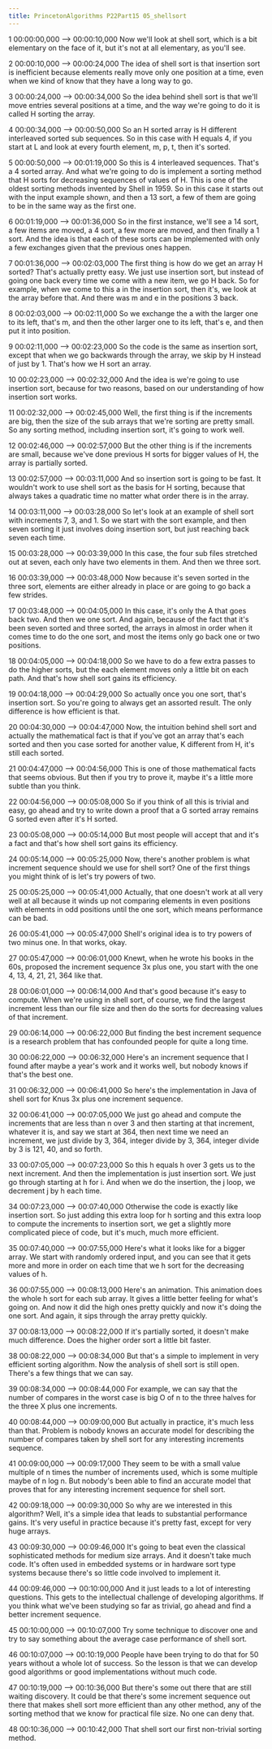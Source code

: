 ```yaml
---
title: PrincetonAlgorithms P22Part15 05_shellsort
---
```


1
00:00:00,000 --> 00:00:10,000
Now we'll look at shell sort, which is a bit elementary on the face of it, but it's not at all elementary, as you'll see.

2
00:00:10,000 --> 00:00:24,000
The idea of shell sort is that insertion sort is inefficient because elements really move only one position at a time, even when we kind of know that they have a long way to go.

3
00:00:24,000 --> 00:00:34,000
So the idea behind shell sort is that we'll move entries several positions at a time, and the way we're going to do it is called H sorting the array.

4
00:00:34,000 --> 00:00:50,000
So an H sorted array is H different interleaved sorted sub sequences. So in this case with H equals 4, if you start at L and look at every fourth element, m, p, t, then it's sorted.

5
00:00:50,000 --> 00:01:19,000
So this is 4 interleaved sequences. That's a 4 sorted array. And what we're going to do is implement a sorting method that H sorts for decreasing sequences of values of H. This is one of the oldest sorting methods invented by Shell in 1959. So in this case it starts out with the input example shown, and then a 13 sort, a few of them are going to be in the same way as the first one.

6
00:01:19,000 --> 00:01:36,000
So in the first instance, we'll see a 14 sort, a few items are moved, a 4 sort, a few more are moved, and then finally a 1 sort. And the idea is that each of these sorts can be implemented with only a few exchanges given that the previous ones happen.

7
00:01:36,000 --> 00:02:03,000
The first thing is how do we get an array H sorted? That's actually pretty easy. We just use insertion sort, but instead of going one back every time we come with a new item, we go H back. So for example, when we come to this a in the insertion sort, then it's, we look at the array before that. And there was m and e in the positions 3 back.

8
00:02:03,000 --> 00:02:11,000
So we exchange the a with the larger one to its left, that's m, and then the other larger one to its left, that's e, and then put it into position.

9
00:02:11,000 --> 00:02:23,000
So the code is the same as insertion sort, except that when we go backwards through the array, we skip by H instead of just by 1. That's how we H sort an array.

10
00:02:23,000 --> 00:02:32,000
And the idea is we're going to use insertion sort, because for two reasons, based on our understanding of how insertion sort works.

11
00:02:32,000 --> 00:02:45,000
Well, the first thing is if the increments are big, then the size of the sub arrays that we're sorting are pretty small. So any sorting method, including insertion sort, it's going to work well.

12
00:02:46,000 --> 00:02:57,000
But the other thing is if the increments are small, because we've done previous H sorts for bigger values of H, the array is partially sorted.

13
00:02:57,000 --> 00:03:11,000
And so insertion sort is going to be fast. It wouldn't work to use shell sort as the basis for H sorting, because that always takes a quadratic time no matter what order there is in the array.

14
00:03:11,000 --> 00:03:28,000
So let's look at an example of shell sort with increments 7, 3, and 1. So we start with the sort example, and then seven sorting it just involves doing insertion sort, but just reaching back seven each time.

15
00:03:28,000 --> 00:03:39,000
In this case, the four sub files stretched out at seven, each only have two elements in them. And then we three sort.

16
00:03:39,000 --> 00:03:48,000
Now because it's seven sorted in the three sort, elements are either already in place or are going to go back a few strides.

17
00:03:48,000 --> 00:04:05,000
In this case, it's only the A that goes back two. And then we one sort. And again, because of the fact that it's been seven sorted and three sorted, the arrays in almost in order when it comes time to do the one sort, and most the items only go back one or two positions.

18
00:04:05,000 --> 00:04:18,000
So we have to do a few extra passes to do the higher sorts, but the each element moves only a little bit on each path. And that's how shell sort gains its efficiency.

19
00:04:18,000 --> 00:04:29,000
So actually once you one sort, that's insertion sort. So you're going to always get an assorted result. The only difference is how efficient is that.

20
00:04:30,000 --> 00:04:47,000
Now, the intuition behind shell sort and actually the mathematical fact is that if you've got an array that's each sorted and then you case sorted for another value, K different from H, it's still each sorted.

21
00:04:47,000 --> 00:04:56,000
This is one of those mathematical facts that seems obvious. But then if you try to prove it, maybe it's a little more subtle than you think.

22
00:04:56,000 --> 00:05:08,000
So if you think of all this is trivial and easy, go ahead and try to write down a proof that a G sorted array remains G sorted even after it's H sorted.

23
00:05:08,000 --> 00:05:14,000
But most people will accept that and it's a fact and that's how shell sort gains its efficiency.

24
00:05:14,000 --> 00:05:25,000
Now, there's another problem is what increment sequence should we use for shell sort? One of the first things you might think of is let's try powers of two.

25
00:05:25,000 --> 00:05:41,000
Actually, that one doesn't work at all very well at all because it winds up not comparing elements in even positions with elements in odd positions until the one sort, which means performance can be bad.

26
00:05:41,000 --> 00:05:47,000
Shell's original idea is to try powers of two minus one. In that works, okay.

27
00:05:47,000 --> 00:06:01,000
Knewt, when he wrote his books in the 60s, proposed the increment sequence 3x plus one, you start with the one 4, 13, 4, 21, 21, 364 like that.

28
00:06:01,000 --> 00:06:14,000
And that's good because it's easy to compute. When we're using in shell sort, of course, we find the largest increment less than our file size and then do the sorts for decreasing values of that increment.

29
00:06:14,000 --> 00:06:22,000
But finding the best increment sequence is a research problem that has confounded people for quite a long time.

30
00:06:22,000 --> 00:06:32,000
Here's an increment sequence that I found after maybe a year's work and it works well, but nobody knows if that's the best one.

31
00:06:32,000 --> 00:06:41,000
So here's the implementation in Java of shell sort for Knus 3x plus one increment sequence.

32
00:06:41,000 --> 00:07:05,000
We just go ahead and compute the increments that are less than n over 3 and then starting at that increment, whatever it is, and say we start at 364, then next time we need an increment, we just divide by 3, 364, integer divide by 3, 364, integer divide by 3 is 121, 40, and so forth.

33
00:07:05,000 --> 00:07:23,000
So this h equals h over 3 gets us to the next increment. And then the implementation is just insertion sort. We just go through starting at h for i. And when we do the insertion, the j loop, we decrement j by h each time.

34
00:07:23,000 --> 00:07:40,000
Otherwise the code is exactly like insertion sort. So just adding this extra loop for h sorting and this extra loop to compute the increments to insertion sort, we get a slightly more complicated piece of code, but it's much, much more efficient.

35
00:07:40,000 --> 00:07:55,000
Here's what it looks like for a bigger array. We start with randomly ordered input, and you can see that it gets more and more in order on each time that we h sort for the decreasing values of h.

36
00:07:55,000 --> 00:08:13,000
Here's an animation. This animation does the whole h sort for each sub array. It gives a little better feeling for what's going on. And now it did the high ones pretty quickly and now it's doing the one sort. And again, it sips through the array pretty quickly.

37
00:08:13,000 --> 00:08:22,000
If it's partially sorted, it doesn't make much difference. Does the higher order sort a little bit faster.

38
00:08:22,000 --> 00:08:34,000
But that's a simple to implement in very efficient sorting algorithm. Now the analysis of shell sort is still open. There's a few things that we can say.

39
00:08:34,000 --> 00:08:44,000
For example, we can say that the number of compares in the worst case is big O of n to the three halves for the three X plus one increments.

40
00:08:44,000 --> 00:09:00,000
But actually in practice, it's much less than that. Problem is nobody knows an accurate model for describing the number of compares taken by shell sort for any interesting increments sequence.

41
00:09:00,000 --> 00:09:17,000
They seem to be with a small value multiple of n times the number of increments used, which is some multiple maybe of n log n. But nobody's been able to find an accurate model that proves that for any interesting increment sequence for shell sort.

42
00:09:18,000 --> 00:09:30,000
So why are we interested in this algorithm? Well, it's a simple idea that leads to substantial performance gains. It's very useful in practice because it's pretty fast, except for very huge arrays.

43
00:09:30,000 --> 00:09:46,000
It's going to beat even the classical sophisticated methods for medium size arrays. And it doesn't take much code. It's often used in embedded systems or in hardware sort type systems because there's so little code involved to implement it.

44
00:09:46,000 --> 00:10:00,000
And it just leads to a lot of interesting questions. This gets to the intellectual challenge of developing algorithms. If you think what we've been studying so far as trivial, go ahead and find a better increment sequence.

45
00:10:00,000 --> 00:10:07,000
Try some technique to discover one and try to say something about the average case performance of shell sort.

46
00:10:07,000 --> 00:10:19,000
People have been trying to do that for 50 years without a whole lot of success. So the lesson is that we can develop good algorithms or good implementations without much code.

47
00:10:19,000 --> 00:10:36,000
But there's some out there that are still waiting discovery. It could be that there's some increment sequence out there that makes shell sort more efficient than any other method, any of the sorting method that we know for practical file size. No one can deny that.

48
00:10:36,000 --> 00:10:42,000
That shell sort our first non-trivial sorting method.

